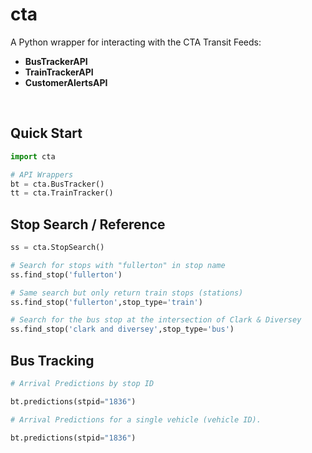 # cta
A Python wrapper for interacting with the CTA Transit Feeds:  

- **BusTrackerAPI**  
- **TrainTrackerAPI**  
- **CustomerAlertsAPI**
<br>

## Quick Start
```python
import cta

# API Wrappers
bt = cta.BusTracker()
tt = cta.TrainTracker()
```

## Stop Search / Reference
```python
ss = cta.StopSearch()

# Search for stops with "fullerton" in stop name
ss.find_stop('fullerton')

# Same search but only return train stops (stations)
ss.find_stop('fullerton',stop_type='train')

# Search for the bus stop at the intersection of Clark & Diversey
ss.find_stop('clark and diversey',stop_type='bus')
```

## Bus Tracking
```python
# Arrival Predictions by stop ID

bt.predictions(stpid="1836")

# Arrival Predictions for a single vehicle (vehicle ID).

bt.predictions(stpid="1836")
```
